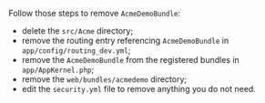 Follow those steps to remove `AcmeDemoBundle`:

- delete the `src/Acme` directory;
- remove the routing entry referencing `AcmeDemoBundle` in `app/config/routing_dev.yml`;
- remove the `AcmeDemoBundle` from the registered bundles in `app/AppKernel.php`;
- remove the `web/bundles/acmedemo` directory;
- edit the `security.yml` file to remove anything you do not need.
